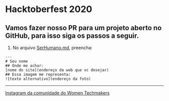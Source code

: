 # Hacktoberfest 2020

## Vamos fazer nosso PR para um projeto aberto no GitHub, para isso siga os passos a seguir.

1. No arquivo [SerHumano.md](https://github.com/wtmrio/hacktoberfest2020/blob/main/SerHumano.md), preencha:

```
---
# Seu nome
## Onde me achar: 
[nome do site](endereço da web que vc desejar)
## Essa imagem me representa:
![texto alternativo](endereço da foto)
```

---

[Instagram da comunidade do Women Techmakers](https://www.instagram.com/wtmrio/)
